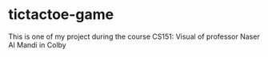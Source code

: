 # tictactoe-game
This is one of my project during the course CS151: Visual of professor Naser Al Mandi in Colby
